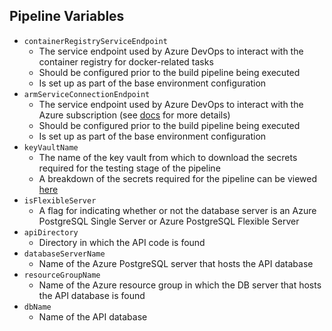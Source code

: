 ## Pipeline Variables
* `containerRegistryServiceEndpoint`
    - The service endpoint used by Azure DevOps to interact with the container registry for docker-related tasks 
    - Should be configured prior to the build pipeline being executed
    - Is set up as part of the base environment configuration
* `armServiceConnectionEndpoint`
    - The service endpoint used by Azure DevOps to interact with the Azure subscription (see [docs](https://docs.microsoft.com/en-us/azure/devops/pipelines/library/service-endpoints?view=azure-devops&tabs=yaml#azure-resource-manager-service-connection) for more details)
    - Should be configured prior to the build pipeline being executed
    - Is set up as part of the base environment configuration
* `keyVaultName`
    - The name of the key vault from which to download the secrets required for the testing stage of the pipeline
    - A breakdown of the secrets required for the pipeline can be viewed [here](Key%20Vault%20Secrets.md)
* `isFlexibleServer`
    - A flag for indicating whether or not the database server is an Azure PostgreSQL Single Server or Azure PostgreSQL Flexible Server
* `apiDirectory`
    - Directory in which the API code is found
* `databaseServerName`
    - Name of the Azure PostgreSQL server that hosts the API database
* `resourceGroupName`
    - Name of the Azure resource group in which the DB server that hosts the API database is found
* `dbName`
    - Name of the API database